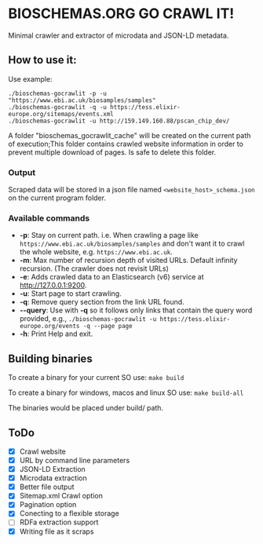 # BIOSCHEMAS.ORG GO CRAWL IT!

Minimal crawler and extractor of microdata and JSON-LD metadata.


## How to use it:

Use example: 
```
./bioschemas-gocrawlit -p -u "https://www.ebi.ac.uk/biosamples/samples"
./bioschemas-gocrawlit -q -u https://tess.elixir-europe.org/sitemaps/events.xml
./bioschemas-gocrawlit -u http://159.149.160.88/pscan_chip_dev/
```

A folder "bioschemas_gocrawlit_cache" will be created on the current path of execution;This folder contains crawled website information in order to prevent multiple download of pages. Is safe to delete this folder.

### Output

Scraped data will be stored in a json file named ```<website_host>_schema.json``` on the current program folder.


### Available commands

- **-p**: Stay on current path. i.e. When crawling a page like ```https://www.ebi.ac.uk/biosamples/samples``` and don't want it to crawl the whole website, e.g. ```https://www.ebi.ac.uk```.
- **-m**: Max number of recursion depth of visited URLs. Default infinity recursion. (The crawler does not revisit URLs)
- **-e**: Adds crawled data to an Elasticsearch (v6) service at http://127.0.0.1:9200.
- **-u**: Start page to start crawling.
- **-q**: Remove query section from the link URL found.
- **--query**: Use with **-q** so it follows only links that contain the query word provided, e.g., ```./bioschemas-gocrawlit -u https://tess.elixir-europe.org/events -q --page page```
- **-h**: Print Help and exit.


## Building binaries

To create a binary for your current SO use:
```make build```

To create a binary for windows, macos and linux SO use:
```make build-all```

The binaries would be placed under build/ path.


## ToDo

- [x] Crawl website
- [x] URL by command line parameters
- [x] JSON-LD Extraction
- [x] Microdata extraction
- [x] Better file output
- [x] Sitemap.xml Crawl option
- [x] Pagination option
- [x] Conecting to a flexible storage
- [ ] RDFa extraction support
- [x] Writing file as it scraps

